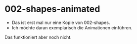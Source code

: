 # 002-shapes-animated

* Das ist erst mal nur eine Kopie von 002-shapes.
* Ich möchte daran exemplarisch die Animationen einführen.

Das funktioniert aber noch nicht.
